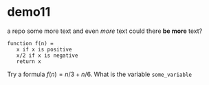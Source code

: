# demo11
a repo
some more text
and even *more* text
could there **be more** text?
```
function f(n) = 
   x if x is positive
   x/2 if x is negative
   return x
```
Try a formula $f(n) = n/3 + n/6$.  What is the variable `some_variable`
